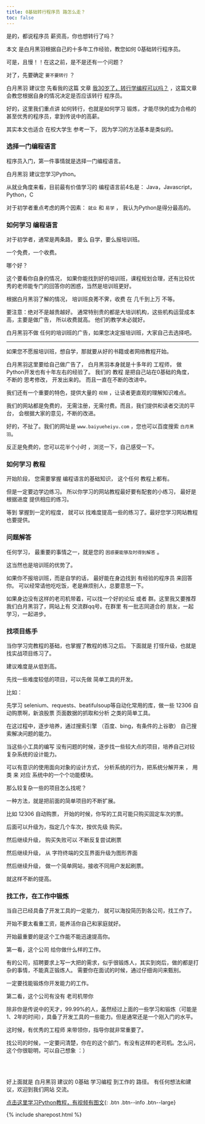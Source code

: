 ```yaml
---
title: 0基础转行程序员 路怎么走？
toc: false
---
```


是的，都说程序员 薪资高，你也想转行了吗？


本文 是白月黑羽根据自己的十多年工作经验，教您如何 0基础转行程序员。


可是，且慢！！在这之前，是不是还有一个问题？

对了，先要确定  ```要不要转行``` ？ 

白月黑羽 建议您 先看我的这篇 文章 <a target='_blank' href='http://www.baiyueheiyu.com/doc/blog/python/2019010801/'> 我30岁了，转行学编程可以吗？</a> ，这篇文章会教您根据自身的情况决定是否应该转行 程序员。

好的，这里我们重点讲 如何转行，也就是如何学习 锻炼，才能尽快的成为合格的甚至优秀的程序员，拿到传说中的高薪。

其实本文也适合 在校大学生 参考一下， 因为学习的方法基本是类似的。


### 选择一门编程语言

程序员入门，第一件事情就是选择一门编程语言。

白月黑羽 建议您学习Python。 

从就业角度来看，目前最有价值学习的  编程语言前4名是： Java，Javascript，Python，C 

对于初学者重点考虑的两个因素： ```就业``` 和 ```易学``` ， 我认为Python是得分最高的。


### 如何学习 编程语言

对于初学者，通常是两条路， 要么 自学，要么报培训班。 

一个免费，一个收费。

哪个好？

这个要看你自身的情况， 如果你能找到好的培训班，课程规划合理，还有比较优秀的老师能专门的回答你的困惑，当然是培训班更好。

根据白月黑羽了解的情况， 培训班良莠不霁，收费 在 几千到上万 不等。
 
要注意：绝对不是越贵越好。 通常特别贵的都是大培训机构，这些机构运营成本高，主要是做广告， 所以收费就高。 他们的教学未必就好。

白月黑羽不做 任何的培训班的广告，如果您决定报培训班，大家自己去选择吧。

---

如果您不愿报培训班，想自学，那就要从好的书籍或者网络教程开始。 

白月黑羽这里要给自己做广告了， 白月黑羽本身就是十多年的 工程师， 做Python开发也有十年左右的经验了。 我们的 教程 是把自己站在0基础的角度， 不断的 思考修改， 开发出来的。 而且一直在不断的改进中。

我们还有一个重要的特色，提供大量的 ```视频``` ，让读者更直观的理解知识难点。

我们的网站都是免费的， 无需注册，无需付费。而且，我们提供和读者交流的平台， 会根据大家的意见，不断的改进。


好的，不扯了。我们的网址是  ```www.baiyueheiyu.com```  ，您也可以百度搜索 ```白月黑羽```。

反正是免费的，您可以花半个小时 ，浏览一下，自己感受一下。

###  如何学习 教程

开始阶段， 您需要掌握 编程语言的基础知识， 这个任何 教程上都有。 

但是一定要边学边练习。 所以你学习的网站教程最好要有配套的小练习， 最好是根据进度 提供相应的练习。

等到 掌握到一定的程度， 就可以 找难度提高一些的练习了。最好您学习网站教程也要提供。


###  问题解答

任何学习， 最重要的事情之一，就是您的  ```困惑要能够及时得到解答``` 。

这当然也是培训班的优势了。 

如果你不报培训班，而是自学的话， 最好能在身边找到 有经验的程序员 来回答你。 可以经常请他吃吃饭，老是麻烦别人，总要意思一下。

如果身边没有这样的老司机带着，可以找一个好的论坛 或者 群。这里我又要推荐我们白月黑羽了，网站上有 交流群qq号。在群里 有一批志同道合的 朋友，一起学习，一起进步。


###  找项目练手

当你学习完教程的基础，也掌握了教程的练习之后。 下面就是 打怪升级，也就是找实战项目练习了。

建议难度是从低到高。

先找一些难度较低的项目，可以先做 简单工具的开发。

比如：

先学习 selenium、requests、beatifulsoup等自动化常用的库，做一些 12306 自动购票啊，新浪股票 页面数据的抓取和分析 之类的简单工具。

在这过程中，逐步培养，通过搜索引擎 （百度、bing，有条件的上谷歌） 自己搜索解决问题的能力。

当这些小工具的编写 没有问题的时候，逐步找一些较大点的项目，培养自己对较复杂系统的设计能力。

可以有意识的使用面向对象的设计方式， 分析系统的行为，把系统分解开来 ， 用 类 来 对应 系统中的一个个功能模块。

那么较复杂一些的项目怎么找呢？

一种方法，就是把前面的简单项目的不断扩展。

比如 12306 自动购票， 开始的时候，你写的工具可能只购买固定车次的票。

后面可以升级为，指定几个车次，按优先级 购买。

 然后继续升级， 购买失败可以 不断反复尝试刷票 
 
 然后继续升级， 从 字符终端的交互界面升级为图形界面
 
 然后继续升级， 做一个简单网站，接收不同用户发起刷票。
 
 就这样不断的提高。
 
 
###  找工作，在工作中锻炼
 
 
 当自己已经具备了开发工具的一定能力， 就可以海投简历到各公司，找工作了。
 
 开始不要太看重工资，能养活你自己和家庭就好。
 
 开始最重要的是这个工作能不能迅速提高你。
 
 第一看，这个公司 给你做什么样的工作。
 
 有的公司，招聘要求上写一大把的需求，似乎很锻炼人，其实到岗后，做的都是打杂的事情，不能真正锻炼人。 需要你在面试的时候，通过仔细询问来甄别。
 
 一定要找能锻炼你开发能力的工作。
 
 
 第二看，这个公司有没有 老司机带你
 
 除非你是传说中的天才，99.99%的人，虽然经过上面的一些学习和锻炼（可能是1、2年的时间），具备了开发工具的一些能力。但是通常还是一个刚入门的水平。
 
这时候，有优秀的工程师 来带领你，指导你就非常重要了。

找公司的时候，一定要问清楚，你在的这个部门，有没有这样的老司机。怎么问， 这个你很聪明，可以自己想象 ：）

<br><br>

好上面就是 白月黑羽  建议的 0基础 学习编程 到工作的 路径。 有任何想法和建议，欢迎到我们网站 交流。 



[点击这里学习Python教程，有视频有图文](/doc/tutorial/python/0001/){: .btn .btn--info .btn--large}

{% include sharepost.html %}